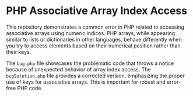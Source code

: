 # PHP Associative Array Index Access

This repository demonstrates a common error in PHP related to accessing associative arrays using numeric indices.  PHP arrays, while appearing similar to lists or dictionaries in other languages, behave differently when you try to access elements based on their numerical position rather than their keys.

The `bug.php` file showcases the problematic code that throws a notice because of unexpected behavior of array index access.  The `bugSolution.php` file provides a corrected version, emphasizing the proper use of keys for associative arrays. This is important for robust and error-free PHP code. 